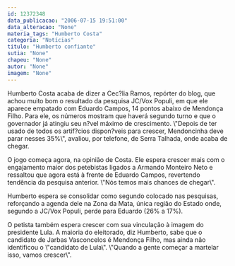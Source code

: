 ```yaml
---
id: 12372348
data_publicacao: "2006-07-15 19:51:00"
data_alteracao: "None"
materia_tags: "Humberto Costa"
categoria: "Notícias"
titulo: "Humberto confiante"
sutia: "None"
chapeu: "None"
autor: "None"
imagem: "None"
---
```

<p><P>Humberto Costa acaba de dizer a Cec?lia Ramos, repórter do blog, que achou muito bom o resultado da pesquisa JC/Vox Populi, em que ele aparece empatado com Eduardo Campos, 14 pontos abaixo de Mendonça Filho. Para ele, os números mostram que haverá segundo turno e que o governador já atingiu seu n?vel máximo de crescimento. \"Depois de ter usado de todos os artif?cios dispon?veis para crescer, Mendoncinha deve parar nesses 35%\", avaliou, por telefone, de Serra Talhada, onde acaba de chegar. </P></p>
<p><P>O jogo começa agora, na opinião de Costa. Ele espera crescer mais com o engajamento maior dos petebistas ligados a Armando Monteiro Neto e ressaltou que agora está à frente de Eduardo Campos, revertendo tendência da pesquisa anterior. \"Nós temos mais chances de chegar\".</P></p>
<p><P>Humberto espera se consolidar como segundo colocado nas pesquisas, reforçando a agenda dele na Zona da Mata, única região do Estado onde, segundo a JC/Vox Populi, perde para Eduardo (26% a 17%). </P></p>
<p><P>O petista também espera crescer com sua vinculação à imagem do presidente Lula. A maioria do eleitorado, diz Humberto, sabe que o candidato de Jarbas Vasconcelos é Mendonça Filho, mas ainda não identificou o \"candidato de Lula\". \"Quando a gente começar a martelar isso, vamos crescer\". </P> </p>
